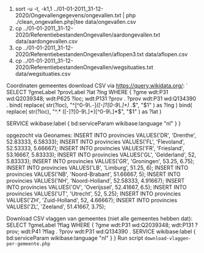 1. sort -u -t, -k1,1 ../01-01-2011_31-12-2020/Ongevallengegevens/ongevallen.txt | php ./clean_ongevallen.php|tee data/ongevallen.csv
2. cp ../01-01-2011_31-12-2020/ReferentiebestandenOngevallen/aardongevallen.txt data/aardongevallen.csv
3. cp ../01-01-2011_31-12-2020/ReferentiebestandenOngevallen/aflopen3.txt data/aflopen.csv
4. cp ../01-01-2011_31-12-2020/ReferentiebestandenOngevallen/wegsituaties.txt data/wegsituaties.csv


Coordinaten gemeentes download CSV via https://query.wikidata.org/:
`
SELECT ?gmeLabel ?provLabel ?lat ?lng
WHERE {
  ?gme wdt:P31 wd:Q2039348; wdt:P625 ?loc; wdt:P131 ?prov .
  ?prov wdt:P31 wd:Q134390 .
  bind( replace( str(?loc), "^[^0-9\\.-]*([-]?[0-9\\.]+) .*$", "$1" ) as ?lng )
  bind( replace( str(?loc), "^.* ([-]?[0-9\\.]+)[^0-9\\.]*$", "$1" ) as ?lat )
  
  SERVICE wikibase:label { bd:serviceParam wikibase:language "nl" }
}

opgezocht via Geonames:
INSERT INTO provincies VALUES('DR', 'Drenthe', 52.83333, 6.58333); 
INSERT INTO provincies VALUES('FL', 'Flevoland', 52.53333, 5.66667);
INSERT INTO provincies VALUES('FR', 'Friesland', 53.16667, 5.83333);
INSERT INTO provincies VALUES('GL', 'Gelderland', 52, 5.83333);
INSERT INTO provincies VALUES('GR', 'Groningen', 53.25, 6.75);
INSERT INTO provincies VALUES('LB', 'Limburg', 51.25, 6);
INSERT INTO provincies VALUES('NB', 'Noord-Brabant', 51.66667, 5);
INSERT INTO provincies VALUES('NH', 'Noord-Holland', 52.58333, 4.91667);
INSERT INTO provincies VALUES('OV', 'Overijssel', 52.41667, 6.5);
INSERT INTO provincies VALUES('UT', 'Utrecht', 52, 5.25);
INSERT INTO provincies VALUES('ZH', 'Zuid-Holland', 52, 4.66667);
INSERT INTO provincies VALUES('ZL', 'Zeeland', 51.41667, 3.75);

Download CSV vlaggen van gemeentes (niet alle gemeentes hebben dat):
SELECT ?gmeLabel ?flag
WHERE {
  ?gme wdt:P31 wd:Q2039348; wdt:P131 ?prov; wdt:P41 ?flag .
  ?prov wdt:P31 wd:Q134390 .
  SERVICE wikibase:label { bd:serviceParam wikibase:language "nl" }
}
Run script `download-vlaggen-per-gemeente.php`